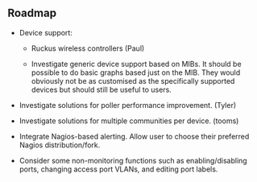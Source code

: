 Roadmap
-------

- Device support:

    - Ruckus wireless controllers (Paul)

    - Investigate generic device support based on MIBs.  It should be
      possible to do basic graphs based just on the MIB.  They would
      obviously not be as customised as the specifically supported devices
      but should still be useful to users.

- Investigate solutions for poller performance improvement. (Tyler)

- Investigate solutions for multiple communities per device. (tooms)

- Integrate Nagios-based alerting.  Allow user to choose their preferred
  Nagios distribution/fork.

- Consider some non-monitoring functions such as enabling/disabling ports,
  changing access port VLANs, and editing port labels.

